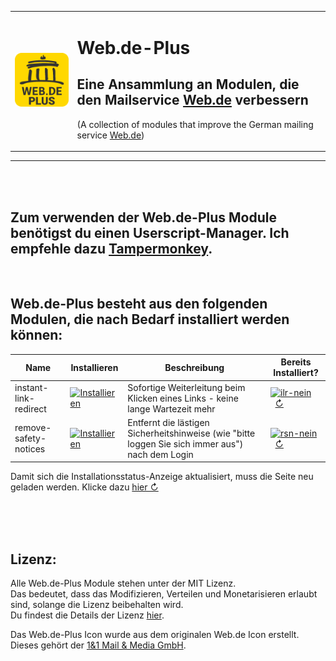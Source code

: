 <table><tr><td>

[![icon](https://raw.githubusercontent.com/Sv443/Web.de-Plus/master/icons/icon_200x200.png)](https://github.com/Sv443/Web.de-Plus)

</td><td>

# Web.de-Plus
## Eine Ansammlung an Modulen, die den Mailservice [Web.de](https://web.de/) verbessern
(A collection of modules that improve the German mailing service [Web.de](https://web.de/))

</td></tr></table>

---

<br><br>

## Zum verwenden der Web.de-Plus Module benötigst du einen Userscript-Manager. Ich empfehle dazu [Tampermonkey](https://www.tampermonkey.net/).


<br>

## Web.de-Plus besteht aus den folgenden Modulen, die nach Bedarf installiert werden können:

| Name | Installieren | Beschreibung | Bereits Installiert? |
| --- | --- | --- | --- |
| instant-link-redirect | [![Installieren](https://img.shields.io/badge/Installieren-%E2%96%BA-brightgreen)](https://raw.githubusercontent.com/Sv443/Web.de-Plus/master/scripts/instant-link-redirect.user.js) | Sofortige Weiterleitung beim Klicken eines Links - keine lange Wartezeit mehr | [![ilr-nein](https://img.shields.io/badge/nein-%E2%9C%97-red)](#)&nbsp;&nbsp;[&#8635;](https://github.com/Sv443/Web.de-Plus) |
| remove-safety-notices | [![Installieren](https://img.shields.io/badge/Installieren-%E2%96%BA-brightgreen)](https://raw.githubusercontent.com/Sv443/Web.de-Plus/master/scripts/remove-safety-notices.user.js) | Entfernt die lästigen Sicherheitshinweise (wie "bitte loggen Sie sich immer aus") nach dem Login | [![rsn-nein](https://img.shields.io/badge/nein-%E2%9C%97-red)](#)&nbsp;&nbsp;[&#8635;](https://github.com/Sv443/Web.de-Plus) |

Damit sich die Installationsstatus-Anzeige aktualisiert, muss die Seite neu geladen werden. Klicke dazu [hier &#8635;](https://github.com/Sv443/Web.de-Plus)

<br><br><br>

## Lizenz:
Alle Web.de-Plus Module stehen unter der MIT Lizenz.  
Das bedeutet, dass das Modifizieren, Verteilen und Monetarisieren erlaubt sind, solange die Lizenz beibehalten wird.  
Du findest die Details der Lizenz [hier](https://sv443.net/LICENSE).  
  
Das Web.de-Plus Icon wurde aus dem originalen Web.de Icon erstellt.  
Dieses gehört der [1&1 Mail & Media GmbH](https://web.de/impressum/).
